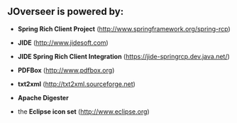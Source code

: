 ## JOverseer is powered by: ##

  * **Spring Rich Client Project** (http://www.springframework.org/spring-rcp)

  * **JIDE** (http://www.jidesoft.com)

  * **JIDE Spring Rich Client Integration** (https://jide-springrcp.dev.java.net/)

  * **PDFBox** (http://www.pdfbox.org)

  * **txt2xml** (http://txt2xml.sourceforge.net)

  * **Apache Digester**

  * the **Eclipse icon set** (http://www.eclipse.org)